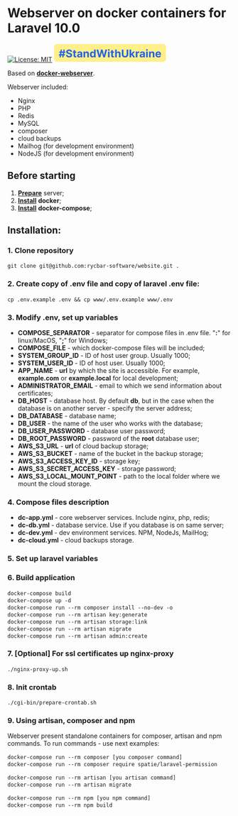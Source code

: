 # Webserver on docker containers for Laravel 10.0

[![License: MIT](https://img.shields.io/badge/License-MIT-yellow.svg)](https://opensource.org/licenses/MIT)
[![Stand With Ukraine](https://raw.githubusercontent.com/vshymanskyy/StandWithUkraine/main/badges/StandWithUkraine.svg)](https://stand-with-ukraine.pp.ua)

Based on **[docker-webserver](https://github.com/a-kryvenko/docker-webserver)**.

Webserver included:
- Nginx
- PHP
- Redis
- MySQL
- composer
- cloud backups
- Mailhog (for development environment)
- NodeJS (for development environment)

## Before starting

1. **[Prepare](https://www.digitalocean.com/community/tutorials/initial-server-setup-with-ubuntu-22-04)** server;
2. **[Install](https://www.digitalocean.com/community/tutorials/how-to-install-and-use-docker-on-ubuntu-22-04)** **docker**;
3. **[Install](https://www.digitalocean.com/community/tutorials/how-to-install-and-use-docker-compose-on-ubuntu-20-04)** **docker-compose**;

## Installation:

### 1. Clone repository

~~~
git clone git@github.com:rycbar-software/website.git .
~~~

### 2. Create copy of .env file and copy of laravel .env file:

~~~
cp .env.example .env && cp www/.env.example www/.env
~~~

### 3. Modify .env, set up variables

- <b>COMPOSE_SEPARATOR</b> - separator for compose files in .env file. "<b>:</b>" for linux/MacOS, "<b>;</b>" for Windows;
- <b>COMPOSE_FILE</b> - which docker-compose files will be included;
- <b>SYSTEM_GROUP_ID</b> - ID of host user group. Usually 1000;
- <b>SYSTEM_USER_ID</b> - ID of host user. Usually 1000;
- <b>APP_NAME</b> - <b>url</b> by which the site is accessible. For example, <b>example.com</b> or <b>example.local</b> for local development;
- <b>ADMINISTRATOR_EMAIL</b> - email to which we send information about certificates;
- <b>DB_HOST</b> - database host. By default <b>db</b>, but in the case when the database is on another server - specify the server address;
- <b>DB_DATABASE</b> - database name;
- <b>DB_USER</b> - the name of the user who works with the database;
- <b>DB_USER_PASSWORD</b> - database user password;
- <b>DB_ROOT_PASSWORD</b> - password of the <b>root</b> database user;
- <b>AWS_S3_URL</b> - <b>url</b> of cloud backup storage;
- <b>AWS_S3_BUCKET</b> - name of the bucket in the backup storage;
- <b>AWS_S3_ACCESS_KEY_ID</b> - storage key;
- <b>AWS_S3_SECRET_ACCESS_KEY</b> - storage password;
- <b>AWS_S3_LOCAL_MOUNT_POINT</b> - path to the local folder where we mount the cloud storage.

### 4. Compose files description

- <b>dc-app.yml</b> - core webserver services. Include nginx, php, redis;
- <b>dc-db.yml</b> - database service. Use if you database is on same server;
- <b>dc-dev.yml</b> - dev environment services. NPM, NodeJs, MailHog;
- <b>dc-cloud.yml</b> - cloud backups storage.

### 5. Set up laravel variables

### 6. Build application

```shell
docker-compose build
docker-compose up -d
docker-compose run --rm composer install --no-dev -o
docker-compose run --rm artisan key:generate
docker-compose run --rm artisan storage:link
docker-compose run --rm artisan migrate
docker-compose run --rm artisan admin:create
```

### 7. [Optional] For ssl certificates up nginx-proxy

```shell
./nginx-proxy-up.sh
```

### 8. Init crontab

```shell
./cgi-bin/prepare-crontab.sh
```

### 9. Using artisan, composer and npm

Webserver present standalone containers for composer, artisan and npm commands.
To run commands - use next examples:

~~~
docker-compose run --rm composer [you composer command]
docker-compose run --rm composer require spatie/laravel-permission
~~~

~~~
docker-compose run --rm artisan [you artisan command]
docker-compose run --rm artisan migrate
~~~

~~~
docker-compose run --rm npm [you npm command]
docker-compose run --rm npm build
~~~
